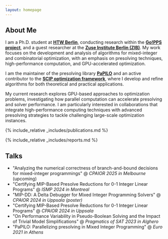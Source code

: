```yaml
---
layout: homepage
---
```


## About Me

I am a Ph.D. student at [**HTW Berlin**](https://www.htw-berlin.de/hochschule/personen/person/?eid=14912), conducting research within the [**Go!PPS project**](https://www.htw-berlin.de/forschung/online-forschungskatalog/projekte/projekt/?eid=3767), and a guest researcher at the [**Zuse Institute Berlin (ZIB)**](https://www.zib.de/de/members/hoen). My work focuses on the development and analysis of algorithms for mixed-integer and combinatorial optimization, with an emphasis on presolving techniques, high-performance computation, and GPU-accelerated optimization.

I am the maintainer of the presolving library [**PaPILO**](https://github.com/scipopt/papilo) and an active contributor to the [**SCIP optimization framework**](https://github.com/scipopt/), where I develop and refine algorithms for both theoretical and practical applications.  

My current research explores GPU-based approaches to optimization problems, investigating how parallel computation can accelerate presolving and solver performance. I am particularly interested in collaborations that integrate high-performance computing techniques with advanced presolving strategies to tackle challenging large-scale optimization instances.


{% include_relative _includes/publications.md %}

{% include_relative _includes/reports.md %}



## Talks

- "Analyzing the numerical correctness of branch-and-bound decisions for mixed-integer programmings" @ *CPAIOR 2025 in Melbourne* (upcoming)
- "Certifying MIP-Based Presolve Reductions for 0-1 Integer Linear Programs" @ *ISMP 2024 in Montreal*
- "MIP-DD: A Delta Debugger for Mixed Integer Programming Solvers" @ *CPAIOR 2024 in Uppsala (poster)*
- "Certifying MIP-Based Presolve Reductions for 0-1 Integer Linear Programs" @ *CPAIOR 2024 in Uppsala*
- "On Performance Variability in Pseudo-Boolean Solving and the Impact of Trivial Model Simplifications" @ *Pragmatics of SAT 2023 in Alghero*
- "PaPILO: Parallelizing presolving in Mixed Integer Programming" @ *Euro 2021 in Athens*
